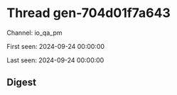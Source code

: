 # Thread gen-704d01f7a643
Channel: io_qa_pm

First seen: 2024-09-24 00:00:00

Last seen: 2024-09-24 00:00:00

## Digest


